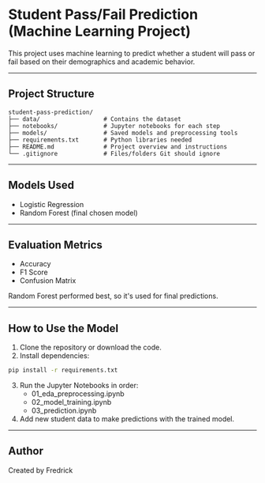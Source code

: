 # Student Pass/Fail Prediction (Machine Learning Project)

This project uses machine learning to predict whether a student will pass or fail based on their demographics and academic behavior.

---

## Project Structure

```
student-pass-prediction/
├── data/                  # Contains the dataset
├── notebooks/             # Jupyter notebooks for each step
├── models/                # Saved models and preprocessing tools
├── requirements.txt       # Python libraries needed
├── README.md              # Project overview and instructions
└── .gitignore             # Files/folders Git should ignore
```

---

## Models Used

- Logistic Regression
- Random Forest (final chosen model)

---

## Evaluation Metrics

- Accuracy
- F1 Score
- Confusion Matrix

Random Forest performed best, so it's used for final predictions.

---

## How to Use the Model

1. Clone the repository or download the code.
2. Install dependencies:
```bash
pip install -r requirements.txt
```
3. Run the Jupyter Notebooks in order:
   - 01_eda_preprocessing.ipynb
   - 02_model_training.ipynb
   - 03_prediction.ipynb
4. Add new student data to make predictions with the trained model.

---

## Author

Created by Fredrick
